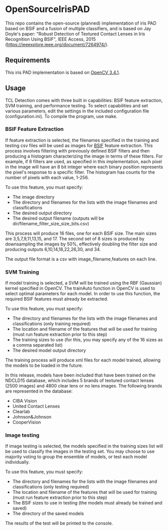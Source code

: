 # OpenSourceIrisPAD


This repo contains the open-source (planned) implementation of iris PAD based on BSIF and a fusion of multiple classifiers, and is based on Jay Doyle's paper: "Robust Detection of Textured Contact Lenses in Iris Recognition Using BSIF", IEEE Access, 2015 (https://ieeexplore.ieee.org/document/7264974/).

## Requirements

This iris PAD implementation is based on [OpenCV 3.4.1](https://opencv.org).

## Usage

TCL Detection comes with three built in capabilities: BSIF feature extraction, SVM training, and performance testing.  To select capabilities and set various parameters, edit the settings in the included configuration file (configuration.ini). To compile the program, use make.


### BSIF Feature Extraction

If feature extraction is selected, the filenames specified in the training and testing csv files will be used as images for [BSIF](http://www.ee.oulu.fi/~jkannala/bsif/bsif.html) feature extraction.  This process involves filtering with previously defined BSIF filters and then producing a histogram characterizing the image in terms of these filters. For example, if 8 filters are used, as specified in this implementation, each pixel in the image will have an 8 bit integer where each binary position represents the pixel's response to a specific filter.  The histogram has counts for the number of pixels with each value, 1-256.

To use this feature, you must specify:
- The image directory
- The directory and filenames for the lists with the image filenames and classifications
- The desired output directory
- The desired output filename (outputs will be dir/filename_filter_size_size_bits.csv)

This process will produce 16 files, one for each BSIF size.  The main sizes are 3,5,7,9,11,13,15, and 17.  The second set of 8 sizes is produced by downsampling the images by 50%, effectively doubling the filter size and producing outputs 6,10,14,18,22,26,30, and 34.

The output file format is a csv with image_filename,features on each line.

### SVM Training

If model training is selected, a SVM will be trained using the RBF (Gaussian) kernel specified in OpenCV.  The trainAuto function in OpenCV is used to select optimal parameters for each model.  In order to use this function, the required BSIF features must already be extracted.

To use this feature, you must specify:
- The directory and filenames for the lists with the image filenames and classifications (only training required)
- The location and filename of the features that will be used for training (must run feature extraction prior to this step)
- The training sizes to use (for this, you may specify any of the 16 sizes as a comma separated list)
- The desired model output directory

The training process will produce xml files for each model trained, allowing the models to be loaded in the future.

In this release, models have been included that have been trained on the NDCLD15 database, which includes 5 brands of textured contact lenses (2500 images) and 4800 clear lens or no lens images. The following brands are represented in the database:
- CIBA Vision
- United Contact Lenses
- Clearlab
- Johnson&Johnson
- CooperVision

### Image testing

If image testing is selected, the models specified in the training sizes list will be used to classify the images in the testing set.  You may choose to use majority voting to group the ensemble of models, or test each model individually.

To use this feature, you must specify:
- The directory and filenames for the lists with the image filenames and classifications (only testing required)
- The location and filename of the features that will be used for training (must run feature extraction prior to this step)
- The BSIF sizes to use in testing (the models must already be trained and saved)
- The directory of the saved models

The results of the test will be printed to the console.
